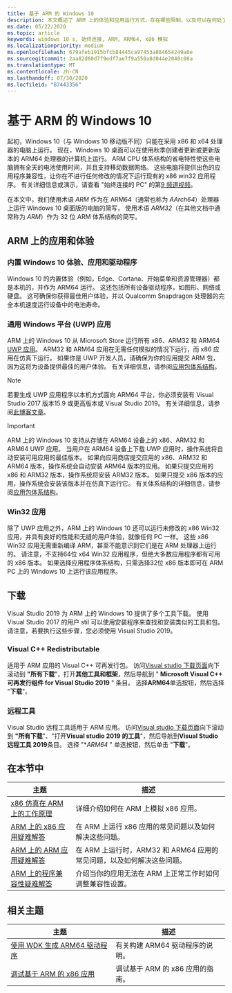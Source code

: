 ```yaml
---
title: 基于 ARM 的 Windows 10
description: 本文概述了 ARM 上的体验和应用运行方式，存在哪些限制，以及可以在何处了解详细信息。
ms.date: 05/22/2020
ms.topic: article
keywords: windows 10 s, 始终连接, ARM, ARM64, x86 模拟
ms.localizationpriority: medium
ms.openlocfilehash: 679afeb1915bfcb84445ca97453a884654249a0e
ms.sourcegitcommit: 2aa82d60d7f9edf7ae7f9a550a8d044e2040c08a
ms.translationtype: MT
ms.contentlocale: zh-CN
ms.lasthandoff: 07/30/2020
ms.locfileid: "87443356"
---
```

# <a name="windows-10-on-arm"></a>基于 ARM 的 Windows 10
起初，Windows 10（与 Windows 10 移动版不同）只能在采用 x86 和 x64 处理器的电脑上运行。 现在，Windows 10 桌面可以在使用秋季创建者更新或更新版本的 ARM64 处理器的计算机上运行。 ARM CPU 体系结构的省电特性使这些电脑拥有全天的电池使用时间，并且支持移动数据网络。 这些电脑将提供出色的应用程序兼容性，让你在不进行任何修改的情况下运行现有的 x86 win32 应用程序。 有关详细信息或演示，请查看 "始终连接的 PC" 的第[9 频道视频](https://channel9.msdn.com/Events/Build/2017/P4171)。

在本文中，我们使用术语 *ARM* 作为在 ARM64（通常也称为 *AArch64*）处理器上运行 Windows 10 桌面版的电脑的简写，  使用术语 *ARM32*（在其他文档中通常称为 *ARM*）作为 32 位 ARM 体系结构的简写。

## <a name="apps-and-experiences-on-arm"></a>ARM 上的应用和体验

### <a name="built-in-windows-10-experiences-apps-and-drivers"></a>内置 Windows 10 体验、应用和驱动程序
Windows 10 的内置体验（例如，Edge、Cortana、开始菜单和资源管理器）都是本机的，并作为 ARM64 运行。 这还包括所有设备驱动程序，如图形、网络或硬盘。 这可确保你获得最佳用户体验，并以 Qualcomm Snapdragon 处理器的完全本机速度运行设备中的电池寿命。

### <a name="universal-windows-platform-uwp-apps"></a>通用 Windows 平台 (UWP) 应用
ARM 上的 Windows 10 从 Microsoft Store 运行所有 x86、ARM32 和 ARM64 [UWP 应用](../get-started/universal-application-platform-guide.md)。 ARM32 和 ARM64 应用在无需任何模拟的情况下运行，而 x86 应用在仿真下运行。 如果你是 UWP 开发人员，请确保为你的应用提交 ARM 包，因为这将为设备提供最佳的用户体验。 有关详细信息，请参阅[应用包体系结构](/windows/msix/package/device-architecture)。

>[!NOTE]
> 若要生成 UWP 应用程序以本机方式面向 ARM64 平台，你必须安装有 Visual Studio 2017 版本15.9 或更高版本或 Visual Studio 2019。 有关详细信息，请参阅[此博客文章](https://blogs.windows.com/buildingapps/2018/11/15/official-support-for-windows-10-on-arm-development)。


>[!IMPORTANT]
> ARM 上的 Windows 10 支持从存储在 ARM64 设备上的 x86、ARM32 和 ARM64 UWP 应用。 当用户在 ARM64 设备上下载 UWP 应用时，操作系统将自动安装可用应用的最佳版本。 如果向应用商店提交应用的 x86、ARM32 和 ARM64 版本，操作系统会自动安装 ARM64 版本的应用。 如果只提交应用的 x86 和 ARM32 版本，操作系统将安装 ARM32 版本。 如果只提交 x86 版本的应用，操作系统会安装该版本并在仿真下运行它。 有关体系结构的详细信息，请参阅[应用包体系结构](/windows/msix/package/device-architecture)。

### <a name="win32-apps"></a>Win32 应用
除了 UWP 应用之外，ARM 上的 Windows 10 还可以运行未修改的 x86 Win32 应用，并具有良好的性能和无缝的用户体验，就像任何 PC 一样。 这些 x86 Win32 应用无需重新编译 ARM，甚至不能意识到它们是在 ARM 处理器上运行的。 请注意，不支持64位 x64 Win32 应用程序，但绝大多数应用程序都有可用的 x86 版本。  如果选择应用程序体系结构，只需选择32位 x86 版本即可在 ARM PC 上的 Windows 10 上运行该应用程序。

## <a name="downloads"></a>下载

Visual Studio 2019 为 ARM 上的 Windows 10 提供了多个工具下载。 使用 Visual Studio 2017 的用户 stil 可以使用安装程序来查找和安装类似的工具和包。 请注意，若要执行这些步骤，您必须使用 Visual Studio 2019。

### <a name="visual-c-redistributable"></a>Visual C++ Redistributable

适用于 ARM 应用的 Visual C++ 可再发行包。 访问[Visual studio 下载页面](https://visualstudio.microsoft.com/downloads/)向下滚动到 **"所有下载**"，打开**其他工具和框架**，然后导航到 " **Microsoft Visual C++ 可再发行组件 for Visual Studio 2019** " 条目。 选择**ARM64**单选按钮，然后选择 "**下载**"。

### <a name="remote-tools"></a>远程工具

Visual Studio 远程工具适用于 ARM 应用。 访问[Visual studio 下载页面](https://visualstudio.microsoft.com/downloads/)向下滚动到 **"所有下载**"、"打开**Visual studio 2019 的工具**"，然后导航到**Visual Studio 远程工具 2019**条目。 选择 "**ARM64* " 单选按钮，然后单击 "**下载**"。


## <a name="in-this-section"></a>在本节中
|主题 | 描述 |
|-----|-----|
|[x86 仿真在 ARM 上的工作原理](apps-on-arm-x86-emulation.md)|详细介绍如何在 ARM 上模拟 x86 应用。|
|[ARM 上的 x86 应用疑难解答](apps-on-arm-troubleshooting-x86.md)|在 ARM 上运行 x86 应用的常见问题以及如何解决这些问题。 |
|[ARM 上的 ARM 应用疑难解答](apps-on-arm-troubleshooting-arm32.md)|在 ARM 上运行时，ARM32 和 ARM64 应用的常见问题，以及如何解决这些问题。 |
|[ARM 上的程序兼容性疑难解答](apps-on-arm-program-compat-troubleshooter.md)|介绍当你的应用无法在 ARM 上正常工作时如何调整兼容性设置。 |

## <a name="related-topics"></a>相关主题
|主题 | 描述 |
|-----|-----|
|[使用 WDK 生成 ARM64 驱动程序](https://docs.microsoft.com/windows-hardware/drivers/develop/building-arm64-drivers)|有关构建 ARM64 驱动程序的说明。 |
| [调试基于 ARM 的 x86 应用](https://docs.microsoft.com/windows-hardware/drivers/debugger/debugging-arm64) | 调试基于 ARM 的 x86 应用的指南。 |
